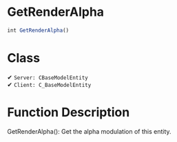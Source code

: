 # GetRenderAlpha
```js	
int GetRenderAlpha()
```
# Class
✔ `Server: CBaseModelEntity`  
✔ `Client: C_BaseModelEntity`  

# Function Description
GetRenderAlpha(): Get the alpha modulation of this entity.
